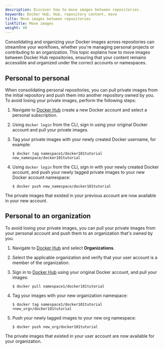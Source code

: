 ```yaml
---
description: Discover how to move images between repositories.
keywords: Docker Hub, Hub, repository content, move
title: Move images between repositories
linkTitle: Move images
weight: 40
---
```


Consolidating and organizing your Docker images across repositories can
streamline your workflows, whether you're managing personal projects or
contributing to an organization. This topic explains how to move images between
Docker Hub repositories, ensuring that your content remains accessible and
organized under the correct accounts or namespaces.

## Personal to personal

When consolidating personal repositories, you can pull private images from the initial repository and push them into another repository owned by you. To avoid losing your private images, perform the following steps:

1. Navigate to [Docker Hub](https://hub.docker.com) create a new Docker account and select a personal subscription.
2. Using `docker login` from the CLI, sign in using your original Docker account and pull your private images.
3. Tag your private images with your newly created Docker  username, for example:

   ```console
   $ docker tag namespace1/docker101tutorial new_namespace/docker101tutorial
   ```
4. Using `docker login` from the CLI, sign in with your newly created Docker account, and push your newly tagged private images to your new Docker account namespace:

   ```console
   $ docker push new_namespace/docker101tutorial
   ```

The private images that existed in your previous account are now available in your new account.

## Personal to an organization

To avoid losing your private images, you can pull your private images from your
personal account and push them to an organization that's owned by you.

1. Navigate to [Docker Hub](https://hub.docker.com) and select **Organizations**.
2. Select the applicable organization and verify that your user account is a member of the organization.
3. Sign in to [Docker Hub](https://hub.docker.com) using your original Docker account, and pull your images:

   ```console
   $ docker pull namespace1/docker101tutorial
   ```
4. Tag your images with your new organization namespace:

   ```console
   $ docker tag namespace1/docker101tutorial <new_org>/docker101tutorial
   ```
5. Push your newly tagged images to your new org namespace:

   ```console
   $ docker push new_org/docker101tutorial
   ```

The private images that existed in your user account are now available for your organization.